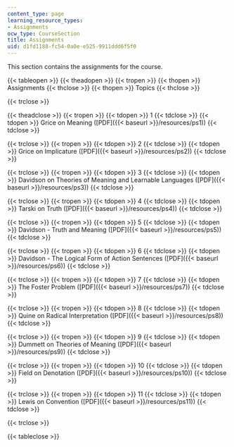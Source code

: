 ```yaml
---
content_type: page
learning_resource_types:
- Assignments
ocw_type: CourseSection
title: Assignments
uid: d1fd1188-fc54-0a0e-e525-9911ddd6f5f0
---
```


This section contains the assignments for the course.

{{< tableopen >}}
{{< theadopen >}}
{{< tropen >}}
{{< thopen >}}
Assignments
{{< thclose >}}
{{< thopen >}}
Topics
{{< thclose >}}

{{< trclose >}}

{{< theadclose >}}
{{< tropen >}}
{{< tdopen >}}
1
{{< tdclose >}}
{{< tdopen >}}
Grice on Meaning ([PDF]({{< baseurl >}}/resources/ps1))
{{< tdclose >}}

{{< trclose >}}
{{< tropen >}}
{{< tdopen >}}
2
{{< tdclose >}}
{{< tdopen >}}
Grice on Implicature ([PDF]({{< baseurl >}}/resources/ps2))
{{< tdclose >}}

{{< trclose >}}
{{< tropen >}}
{{< tdopen >}}
3
{{< tdclose >}}
{{< tdopen >}}
Davidson on Theories of Meaning and Learnable Languages ([PDF]({{< baseurl >}}/resources/ps3))
{{< tdclose >}}

{{< trclose >}}
{{< tropen >}}
{{< tdopen >}}
4
{{< tdclose >}}
{{< tdopen >}}
Tarski on Truth ([PDF]({{< baseurl >}}/resources/ps4))
{{< tdclose >}}

{{< trclose >}}
{{< tropen >}}
{{< tdopen >}}
5
{{< tdclose >}}
{{< tdopen >}}
Davidson - Truth and Meaning ([PDF]({{< baseurl >}}/resources/ps5))
{{< tdclose >}}

{{< trclose >}}
{{< tropen >}}
{{< tdopen >}}
6
{{< tdclose >}}
{{< tdopen >}}
Davidson - The Logical Form of Action Sentences ([PDF]({{< baseurl >}}/resources/ps6))
{{< tdclose >}}

{{< trclose >}}
{{< tropen >}}
{{< tdopen >}}
7
{{< tdclose >}}
{{< tdopen >}}
The Foster Problem ([PDF]({{< baseurl >}}/resources/ps7))
{{< tdclose >}}

{{< trclose >}}
{{< tropen >}}
{{< tdopen >}}
8
{{< tdclose >}}
{{< tdopen >}}
Quine on Radical Interpretation ([PDF]({{< baseurl >}}/resources/ps8))
{{< tdclose >}}

{{< trclose >}}
{{< tropen >}}
{{< tdopen >}}
9
{{< tdclose >}}
{{< tdopen >}}
Dummett on Theories of Meaning ([PDF]({{< baseurl >}}/resources/ps9))
{{< tdclose >}}

{{< trclose >}}
{{< tropen >}}
{{< tdopen >}}
10
{{< tdclose >}}
{{< tdopen >}}
Field on Denotation ([PDF]({{< baseurl >}}/resources/ps10))
{{< tdclose >}}

{{< trclose >}}
{{< tropen >}}
{{< tdopen >}}
11
{{< tdclose >}}
{{< tdopen >}}
Lewis on Convention ([PDF]({{< baseurl >}}/resources/ps11))
{{< tdclose >}}

{{< trclose >}}

{{< tableclose >}}